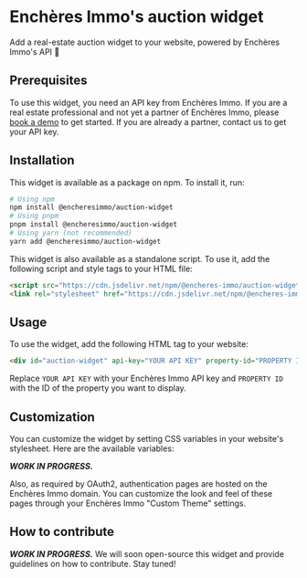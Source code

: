 # Enchères Immo's auction widget

Add a real-estate auction widget to your website, powered by Enchères Immo's API 🚀 

## Prerequisites

To use this widget, you need an API key from Enchères Immo. If you are a real estate professional and not yet a partner of Enchères Immo, please [book a demo](https://1awi3zs5bi0.typeform.com/to/N63LlgvM) to get started. If you are already a partner, contact us to get your API key.

## Installation

This widget is available as a package on npm. To install it, run:

```bash
# Using npm
npm install @encheresimmo/auction-widget
# Using pnpm
pnpm install @encheresimmo/auction-widget
# Using yarn (not recommended)
yarn add @encheresimmo/auction-widget
```

This widget is also available as a standalone script. To use it, add the following script and style tags to your HTML file:

```html
<script src="https://cdn.jsdelivr.net/npm/@encheres-immo/auction-widget@0/dist/auction-widget.js" defer></script>
<link rel="stylesheet" href="https://cdn.jsdelivr.net/npm/@encheres-immo/auction-widget@0/dist/auction-widget.css">
```

## Usage

To use the widget, add the following HTML tag to your website:

```html
<div id="auction-widget" api-key="YOUR API KEY" property-id="PROPERTY ID"></div>
```

Replace `YOUR API KEY` with your Enchères Immo API key and `PROPERTY ID` with the ID of the property you want to display.

## Customization

You can customize the widget by setting CSS variables in your website's stylesheet. Here are the available variables:

***WORK IN PROGRESS.***

Also, as required by OAuth2, authentication pages are hosted on the Enchères Immo domain. You can customize the look and feel of these pages through your Enchères Immo "Custom Theme" settings.

## How to contribute

***WORK IN PROGRESS.*** We will soon open-source this widget and provide guidelines on how to contribute. Stay tuned!
